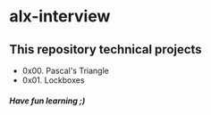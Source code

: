 # alx-interview
## This repository technical projects
* 0x00. Pascal's Triangle
* 0x01. Lockboxes
##### Have fun learning ;)
